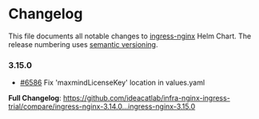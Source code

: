 # Changelog

This file documents all notable changes to [ingress-nginx](https://github.com/ideacatlab/infra-nginx-ingress-trial) Helm Chart. The release numbering uses [semantic versioning](http://semver.org).

### 3.15.0

* [#6586](https://github.com/ideacatlab/infra-nginx-ingress-trial/pull/6586) Fix 'maxmindLicenseKey' location in values.yaml

**Full Changelog**: https://github.com/ideacatlab/infra-nginx-ingress-trial/compare/ingress-nginx-3.14.0...ingress-nginx-3.15.0
